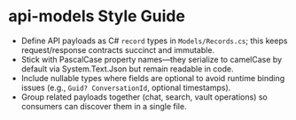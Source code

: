 # api-models Style Guide

- Define API payloads as C# `record` types in `Models/Records.cs`; this keeps request/response contracts succinct and immutable.
- Stick with PascalCase property names—they serialize to camelCase by default via System.Text.Json but remain readable in code.
- Include nullable types where fields are optional to avoid runtime binding issues (e.g., `Guid? ConversationId`, optional timestamps).
- Group related payloads together (chat, search, vault operations) so consumers can discover them in a single file.
